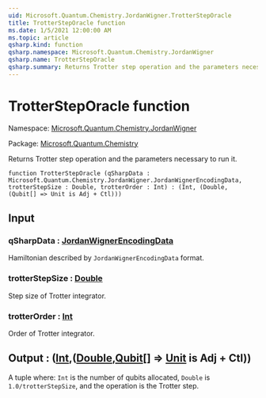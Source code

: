 ```yaml
---
uid: Microsoft.Quantum.Chemistry.JordanWigner.TrotterStepOracle
title: TrotterStepOracle function
ms.date: 1/5/2021 12:00:00 AM
ms.topic: article
qsharp.kind: function
qsharp.namespace: Microsoft.Quantum.Chemistry.JordanWigner
qsharp.name: TrotterStepOracle
qsharp.summary: Returns Trotter step operation and the parameters necessary to run it.
---
```


# TrotterStepOracle function

Namespace: [Microsoft.Quantum.Chemistry.JordanWigner](xref:Microsoft.Quantum.Chemistry.JordanWigner)

Package: [Microsoft.Quantum.Chemistry](https://nuget.org/packages/Microsoft.Quantum.Chemistry)


Returns Trotter step operation and the parameters necessary to run it.

```qsharp
function TrotterStepOracle (qSharpData : Microsoft.Quantum.Chemistry.JordanWigner.JordanWignerEncodingData, trotterStepSize : Double, trotterOrder : Int) : (Int, (Double, (Qubit[] => Unit is Adj + Ctl)))
```


## Input

### qSharpData : [JordanWignerEncodingData](xref:Microsoft.Quantum.Chemistry.JordanWigner.JordanWignerEncodingData)

Hamiltonian described by `JordanWignerEncodingData` format.


### trotterStepSize : [Double](xref:microsoft.quantum.lang-ref.double)

Step size of Trotter integrator.


### trotterOrder : [Int](xref:microsoft.quantum.lang-ref.int)

Order of Trotter integrator.



## Output : ([Int](xref:microsoft.quantum.lang-ref.int),([Double](xref:microsoft.quantum.lang-ref.double),[Qubit](xref:microsoft.quantum.lang-ref.qubit)[] => [Unit](xref:microsoft.quantum.lang-ref.unit)  is Adj + Ctl))

A tuple where: `Int` is the number of qubits allocated,`Double` is `1.0/trotterStepSize`, and the operationis the Trotter step.